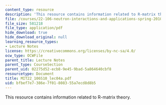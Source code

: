```yaml
---
content_type: resource
description: 'This resource contains information related to R-matrix theory. '
file: /courses/22-106-neutron-interactions-and-applications-spring-2010/bfbef7e7386e7f01808355a7ecd8d8b5_MIT22_106S10_lec04a.pdf
file_size: 581218
file_type: application/pdf
hide_download: true
hide_download_original: null
learning_resource_types:
- Lecture Notes
license: https://creativecommons.org/licenses/by-nc-sa/4.0/
ocw_type: OCWFile
parent_title: Lecture Notes
parent_type: CourseSection
parent_uid: 02275d52-ecb8-9e45-9bad-5a864640cbf8
resourcetype: Document
title: MIT22_106S10_lec04a.pdf
uid: bfbef7e7-386e-7f01-8083-55a7ecd8d8b5
---
```

This resource contains information related to R-matrix theory. 